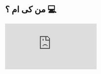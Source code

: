 # من کی ام ؟ 💻
![My skill: ](https://www.freepik.com/premium-vector/javascript-file-vector-icon-illustration-coding-development-iconset_184065027.htm#fromView=search&page=1&position=31&uuid=338bfca1-945e-414e-8c00-f02cd1776d5c)
